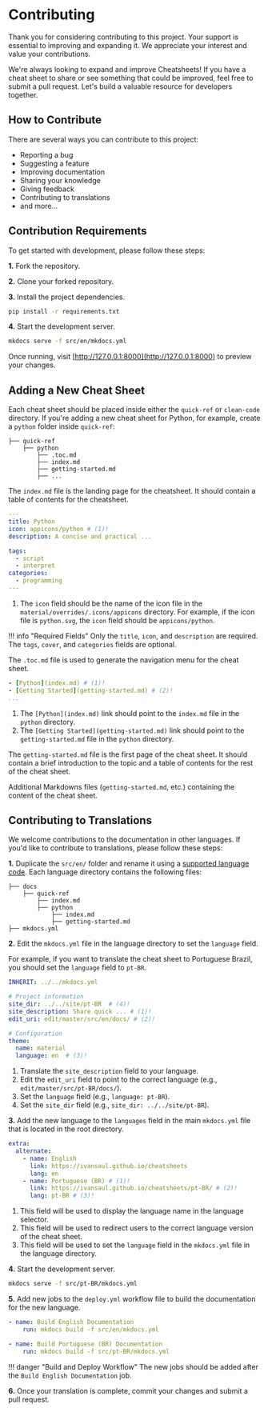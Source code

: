 # Contributing

Thank you for considering contributing to this project. Your support is essential to improving and expanding it. We appreciate your interest and value your contributions.

We're always looking to expand and improve Cheatsheets! If you have a cheat sheet to share or see something that could be improved, feel free to submit a pull request. Let's build a valuable resource for developers together.

## How to Contribute

There are several ways you can contribute to this project:

- Reporting a bug
- Suggesting a feature
- Improving documentation
- Sharing your knowledge
- Giving feedback
- Contributing to translations
- and more...

## Contribution Requirements

To get started with development, please follow these steps:

**1.** Fork the repository.

**2.** Clone your forked repository.

**3.** Install the project dependencies.

```bash
pip install -r requirements.txt
```

**4.** Start the development server.

```bash
mkdocs serve -f src/en/mkdocs.yml
```

Once running, visit [http://127.0.0.1:8000](http://127.0.0.1:8000) to preview your changes.

## Adding a New Cheat Sheet

Each cheat sheet should be placed inside either the `quick-ref` or `clean-code` directory. If you're adding a new cheat sheet for Python, for example, create a `python` folder inside `quick-ref`:

```console
├── quick-ref
    ├── python
        ├── .toc.md
        ├── index.md 
        ├── getting-started.md
        ├── ...
```

The `index.md` file is the landing page for the cheatsheet. It should contain a table of contents for the cheatsheet.

```yaml title="index.md"
---
title: Python
icon: appicons/python # (1)!
description: A concise and practical ...

tags:
  - script
  - interpret
categories:
  - programming
---
```

1. The `icon` field should be the name of the icon file in the `material/overrides/.icons/appicons` directory. For example, if the icon file is `python.svg`, the `icon` field should be `appicons/python`.

!!! info "Required Fields"
    Only the `title`, `icon`, and `description` are required. The `tags`, `cover`, and `categories` fields are optional.

The `.toc.md` file is used to generate the navigation menu for the cheat sheet.

```yaml
- [Python](index.md) # (1)!
- [Getting Started](getting-started.md) # (2)!
...
```

1. The `[Python](index.md)` link should point to the `index.md` file in the `python` directory.
2. The `[Getting Started](getting-started.md)` link should point to the `getting-started.md` file in the `python` directory.

The `getting-started.md` file is the first page of the cheat sheet. It should contain a brief introduction to the topic and a table of contents for the rest of the cheat sheet.

Additional Markdowns files (`getting-started.md`, etc.) containing the content of the cheat sheet.

## Contributing to Translations

We welcome contributions to the documentation in other languages. If you'd like to contribute to translations, please follow these steps:

**1.** Duplicate the `src/en/` folder and rename it using a [supported language code](https://squidfunk.github.io/mkdocs-material/setup/changing-the-language/#site-language). Each language directory contains the following files:

```console
├── docs
    ├── quick-ref
        ├── index.md
        ├── python
            ├── index.md
            ├── getting-started.md
├── mkdocs.yml
```

**2.** Edit the `mkdocs.yml` file in the language directory to set the `language` field.

For example, if you want to translate the cheat sheet to Portuguese Brazil, you should set the `language` field to `pt-BR`.

```yaml title="src/pt-BR/mkdocs.yml"
INHERIT: ../../mkdocs.yml

# Project information
site_dir: ../../site/pt-BR  # (4)!
site_description: Share quick ... # (1)!
edit_uri: edit/master/src/en/docs/ # (2)!

# Configuration
theme:
  name: material
  language: en  # (3)!
```

1. Translate the `site_description` field to your language.
2. Edit the `edit_uri` field to point to the correct language (e.g., `edit/master/src/pt-BR/docs/`).
3. Set the `language` field (e.g., `language: pt-BR`).
4. Set the `site_dir` field (e.g., `site_dir: ../../site/pt-BR`).

**3.** Add the new language to the `languages` field in the main `mkdocs.yml` file that is located in the root directory.

```yaml title="mkdocs.yml"
extra:
  alternate:
    - name: English
      link: https://ivansaul.github.io/cheatsheets
      lang: en
    - name: Portuguese (BR) # (1)!
      link: https://ivansaul.github.io/cheatsheets/pt-BR/ # (2)!
      lang: pt-BR # (3)!
```

1. This field will be used to display the language name in the language selector.
2. This field will be used to redirect users to the correct language version of the cheat sheet.
3. This field will be used to set the `language` field in the `mkdocs.yml` file in the language directory.

**4.** Start the development server.

```bash
mkdocs serve -f src/pt-BR/mkdocs.yml
```

**5.**  Add new jobs to the `deploy.yml` workflow file to build the documentation for the new language.

```yaml title=".github/workflows/deploy.yml"
- name: Build English Documentation
    run: mkdocs build -f src/en/mkdocs.yml

- name: Build Portuguese (BR) Documentation
    run: mkdocs build -f src/pt-BR/mkdocs.yml
```

!!! danger "Build and Deploy Workflow"
    The new jobs should be added after the `Build English Documentation` job.

**6.** Once your translation is complete, commit your changes and submit a pull request.
